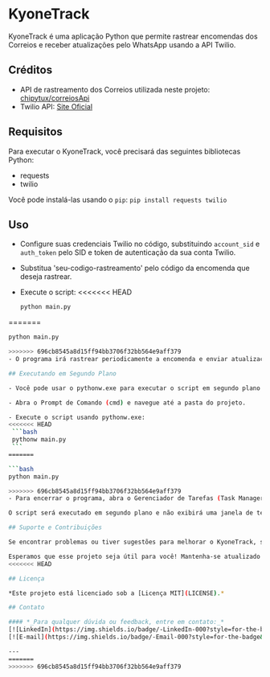 # KyoneTrack

KyoneTrack é uma aplicação Python que permite rastrear encomendas dos Correios e receber atualizações pelo WhatsApp usando a API Twilio.

## Créditos

- API de rastreamento dos Correios utilizada neste projeto: [chipytux/correiosApi](https://github.com/chipytux/correiosApi)
- Twilio API: [Site Oficial](https://www.twilio.com/)

## Requisitos

Para executar o KyoneTrack, você precisará das seguintes bibliotecas Python:

- requests
- twilio

Você pode instalá-las usando o `pip`: 
    ```
    pip install requests twilio
    ```
## Uso

- Configure suas credenciais Twilio no código, substituindo `account_sid` e `auth_token` pelo SID e token de autenticação da sua conta Twilio.
- Substitua 'seu-codigo-rastreamento' pelo código da encomenda que deseja rastrear.

- Execute o script:
<<<<<<< HEAD
    ```bash
    python main.py
    ```
=======

   ```bash
   python main.py

>>>>>>> 696cb8545a8d15ff94bb3706f32bb564e9aff379
- O programa irá rastrear periodicamente a encomenda e enviar atualizações pelo WhatsApp quando houver novos eventos.

## Executando em Segundo Plano

- Você pode usar o pythonw.exe para executar o script em segundo plano:

- Abra o Prompt de Comando (cmd) e navegue até a pasta do projeto.

- Execute o script usando pythonw.exe:
<<<<<<< HEAD
    ```bash
    pythonw main.py
    ```
=======

   ```bash
   python main.py

>>>>>>> 696cb8545a8d15ff94bb3706f32bb564e9aff379
- Para encerrar o programa, abra o Gerenciador de Tarefas (Task Manager) no Windows, encontre o processo python.exe ou pythonw.exe associado ao script e termine-o.

O script será executado em segundo plano e não exibirá uma janela de terminal.

## Suporte e Contribuições

Se encontrar problemas ou tiver sugestões para melhorar o KyoneTrack, sinta-se à vontade para enviar um email ou um pull request.

Esperamos que esse projeto seja útil para você! Mantenha-se atualizado com as últimas atualizações dos Correios diretamente no seu WhatsApp.
<<<<<<< HEAD

## Licença 

*Este projeto está licenciado sob a [Licença MIT](LICENSE).*

## Contato 

#### *_Para qualquer dúvida ou feedback, entre em contato:_*
[![LinkedIn](https://img.shields.io/badge/-LinkedIn-000?style=for-the-badge&logo=linkedin&logoColor=30A3DC)](https://www.linkedin.com/in/kayqueambires/)
[![E-mail](https://img.shields.io/badge/-Email-000?style=for-the-badge&logo=microsoft-outlook&logoColor=E94D5F)](mailto:kayqueasilveira@gmail.com)

---
=======
>>>>>>> 696cb8545a8d15ff94bb3706f32bb564e9aff379
